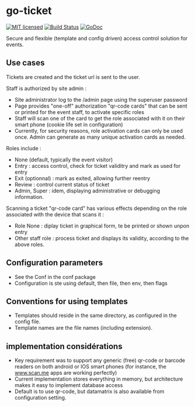 
# go-ticket

[![MIT licensed](https://img.shields.io/badge/license-MIT-blue.svg)](https://raw.githubusercontent.com/xavier268/go-ticket/master/LICENSE) [![Build Status](https://travis-ci.org/xavier268/go-ticket.svg?branch=master)](https://travis-ci.org/xavier268/go-ticket)  [![GoDoc](https://godoc.org/github.com/xavier268/go-ticket?status.svg)](https://godoc.org/github.com/xavier268/go-ticket)

Secure and flexible (template and config driven) access control solution for events.

## Use cases

Tickets are created and the ticket url is sent to the user.

Staff is authorized by site admin :

* Site administrator log to the /admin page using the superuser password
* Page provides "one-off" authorization "qr-code cards" that can be sent or printed for the event staff, to activate specific roles
* Staff will scan one of the card to get the role associated with it on their smart phone (cookie life set in configuration)
* Currently, for security reasons, role activation cards can only be used once. Admin can generate as many unique activation cards as needed.

Roles include :

* None (default, typically the event visitor)
* Entry : access control, check for ticket validitry and mark as used for entry
* Exit (optionnal) : mark as exited, allowing further reentry
* Review : control current status of ticket 
* Admin, Super : idem, displaying administrative or debugging information.

Scanning a ticket "qr-code card" has various effects depending on the role associated with the device that scans it :

* Role None : diplay ticket in graphical form, te be printed or shown unpon entry
* Other staff role : process ticket and displays its validity, according to the above roles.

## Configuration parameters

* See the Conf in the conf package
* Configuration is ste using default, then file, then env, then flags

## Conventions for using templates

* Templates should reside in the same directory, as configured in the config file.
* Template names are the file names (including extension).

## implementation considérations

* Key requirement was to support any generic (free) qr-code or barcode readers on both android or IOS smart phones (for instance, the www.scan.me apps are working perfectly)
* Current implementation stores everything in memory, but architecture makes it easy to implement database access
* Default is to use qr-code, but datamatrix is also available from configuration setting.

